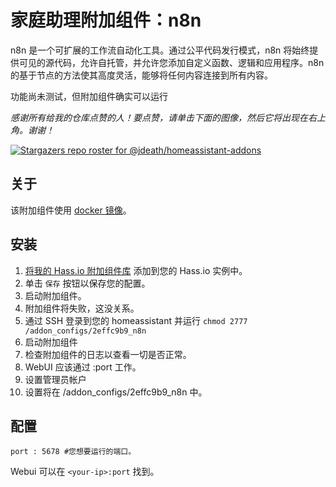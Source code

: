 # 家庭助理附加组件：n8n

n8n 是一个可扩展的工作流自动化工具。通过公平代码发行模式，n8n 将始终提供可见的源代码，允许自托管，并允许您添加自定义函数、逻辑和应用程序。n8n 的基于节点的方法使其高度灵活，能够将任何内容连接到所有内容。

功能尚未测试，但附加组件确实可以运行

_感谢所有给我的仓库点赞的人！要点赞，请单击下面的图像，然后它将出现在右上角。谢谢！_

[![Stargazers repo roster for @jdeath/homeassistant-addons](https://reporoster.com/stars/jdeath/homeassistant-addons)](https://github.com/jdeath/homeassistant-addons/stargazers)

## 关于

该附加组件使用 [docker 镜像](https://github.com/n8n-io/n8n)。

## 安装


1. [将我的 Hass.io 附加组件库][repository] 添加到您的 Hass.io 实例中。
1. 单击 `保存` 按钮以保存您的配置。
1. 启动附加组件。
1. 附加组件将失败，这没关系。
1. 通过 SSH 登录到您的 homeassistant 并运行 `chmod 2777 /addon_configs/2effc9b9_n8n`
1. 启动附加组件
1. 检查附加组件的日志以查看一切是否正常。
1. WebUI 应该通过 <your-ip>:port 工作。
1. 设置管理员帐户
1. 设置将在 /addon_configs/2effc9b9_n8n 中。
## 配置

```
port : 5678 #您想要运行的端口。
```

Webui 可以在 `<your-ip>:port` 找到。

[repository]: https://github.com/jdeath/homeassistant-addons